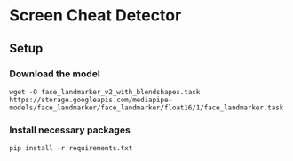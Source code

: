 # Screen Cheat Detector

## Setup

### Download the model

```commandline
wget -O face_landmarker_v2_with_blendshapes.task https://storage.googleapis.com/mediapipe-models/face_landmarker/face_landmarker/float16/1/face_landmarker.task 
```

### Install necessary packages

```commandline
pip install -r requirements.txt
```
